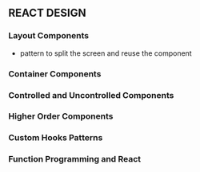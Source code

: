 ## REACT DESIGN

### Layout Components
 - pattern to split the screen and reuse the component

### Container Components

### Controlled and Uncontrolled Components

### Higher Order Components

### Custom Hooks Patterns

### Function Programming and React

